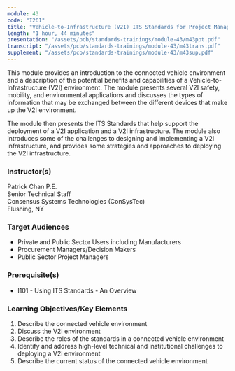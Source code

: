 ```yaml
---
module: 43
code: "I261"
title: "Vehicle-to-Infrastructure (V2I) ITS Standards for Project Managers (Updated 2021)"
length: "1 hour, 44 minutes"
presentation: "/assets/pcb/standards-trainings/module-43/m43ppt.pdf"
transcript: "/assets/pcb/standards-trainings/module-43/m43trans.pdf"
supplement: "/assets/pcb/standards-trainings/module-43/m43sup.pdf"
---
```

This module provides an introduction to the connected vehicle environment and a description of the potential benefits and capabilities of a Vehicle-to-Infrastructure (V2I) environment. The module presents several V2I safety, mobility, and environmental applications and discusses the types of information that may be exchanged between the different devices that make up the V2I environment.

The module then presents the ITS Standards that help support the deployment of a V2I application and a V2I infrastructure. The module also introduces some of the challenges to designing and implementing a V2I infrastructure, and provides some strategies and approaches to deploying the V2I infrastructure.

### Instructor(s)
Patrick Chan P.E.  
Senior Technical Staff  
Consensus Systems Technologies (ConSysTec)  
Flushing, NY

### Target Audiences
* Private and Public Sector Users including Manufacturers
* Procurement Managers/Decision Makers
* Public Sector Project Managers

### Prerequisite(s)
* I101 - Using ITS Standards - An Overview

### Learning Objectives/Key Elements
1. Describe the connected vehicle environment
2. Discuss the V2I environment
3. Describe the roles of the standards in a connected vehicle environment
4. Identify and address high-level technical and institutional challenges to deploying a V2I environment
5. Describe the current status of the connected vehicle environment